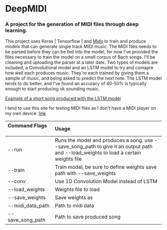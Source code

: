 # DeepMIDI
### A project for the generation of MIDI files through deep learning.

This project uses Keras | Tensorflow | and [Mido](https://github.com/mido/mido) to train and produce models that can generate single track MIDI music. The MIDI files needs to be parsed before they can be fed into the model, for now I've provided the files necessary to train the model on a small corpus of Bach songs. I'll be cleaning and uploading the parser at a later date. Two types of models are included, a Convolutional model and an LSTM model to try and comapre how well each produces music. They're each trained by giving them a sample of music, and being asked to predict the next note. The LSTM model tends to do better, and I've found an accuracy of 40-50% is typically enough to start producing ok sounding music. 

[Example of a short song produced with the LSTM model](https://drive.google.com/file/d/1LlkFA9h7QEDJRjDFm7C4wr12jYb8JYnU/view?usp=sharing)

I tend to use this site for testing MIDI files as I don't have a MIDI player on my own device: [link](http://midiplayer.ehubsoft.net/)

Command Flags &nbsp; &nbsp;&nbsp; &nbsp;&nbsp; &nbsp;&nbsp; &nbsp;| Usage
:--- | :--- 
--run | Runs the model and produces a song. use --save_song_path to give it an output path and --load_weights to load a certain weights file
--train | Train model, be sure to define weights save path with --save_weights
--conv | Use 1D Convolution Model instead of LSTM
--load_weights | Weights file to load
--save_weights | Save weights as
--midi_data_path | Path to midi data
--save_song_path | Path to save produced song
